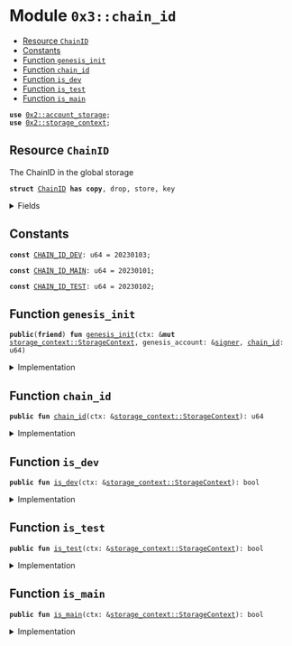 
<a name="0x3_chain_id"></a>

# Module `0x3::chain_id`



-  [Resource `ChainID`](#0x3_chain_id_ChainID)
-  [Constants](#@Constants_0)
-  [Function `genesis_init`](#0x3_chain_id_genesis_init)
-  [Function `chain_id`](#0x3_chain_id_chain_id)
-  [Function `is_dev`](#0x3_chain_id_is_dev)
-  [Function `is_test`](#0x3_chain_id_is_test)
-  [Function `is_main`](#0x3_chain_id_is_main)


<pre><code><b>use</b> <a href="">0x2::account_storage</a>;
<b>use</b> <a href="">0x2::storage_context</a>;
</code></pre>



<a name="0x3_chain_id_ChainID"></a>

## Resource `ChainID`

The ChainID in the global storage


<pre><code><b>struct</b> <a href="chain_id.md#0x3_chain_id_ChainID">ChainID</a> <b>has</b> <b>copy</b>, drop, store, key
</code></pre>



<details>
<summary>Fields</summary>


<dl>
<dt>
<code>id: u64</code>
</dt>
<dd>

</dd>
</dl>


</details>

<a name="@Constants_0"></a>

## Constants


<a name="0x3_chain_id_CHAIN_ID_DEV"></a>



<pre><code><b>const</b> <a href="chain_id.md#0x3_chain_id_CHAIN_ID_DEV">CHAIN_ID_DEV</a>: u64 = 20230103;
</code></pre>



<a name="0x3_chain_id_CHAIN_ID_MAIN"></a>



<pre><code><b>const</b> <a href="chain_id.md#0x3_chain_id_CHAIN_ID_MAIN">CHAIN_ID_MAIN</a>: u64 = 20230101;
</code></pre>



<a name="0x3_chain_id_CHAIN_ID_TEST"></a>



<pre><code><b>const</b> <a href="chain_id.md#0x3_chain_id_CHAIN_ID_TEST">CHAIN_ID_TEST</a>: u64 = 20230102;
</code></pre>



<a name="0x3_chain_id_genesis_init"></a>

## Function `genesis_init`



<pre><code><b>public</b>(<b>friend</b>) <b>fun</b> <a href="chain_id.md#0x3_chain_id_genesis_init">genesis_init</a>(ctx: &<b>mut</b> <a href="_StorageContext">storage_context::StorageContext</a>, genesis_account: &<a href="">signer</a>, <a href="chain_id.md#0x3_chain_id">chain_id</a>: u64)
</code></pre>



<details>
<summary>Implementation</summary>


<pre><code><b>public</b>(<b>friend</b>) <b>fun</b> <a href="chain_id.md#0x3_chain_id_genesis_init">genesis_init</a>(ctx: &<b>mut</b> StorageContext, genesis_account: &<a href="">signer</a>, <a href="chain_id.md#0x3_chain_id">chain_id</a>: u64){
    <b>let</b> <a href="chain_id.md#0x3_chain_id">chain_id</a> = <a href="chain_id.md#0x3_chain_id_ChainID">ChainID</a>{
        id: <a href="chain_id.md#0x3_chain_id">chain_id</a>
    };
    <a href="_global_move_to">account_storage::global_move_to</a>(ctx, genesis_account, <a href="chain_id.md#0x3_chain_id">chain_id</a>);
}
</code></pre>



</details>

<a name="0x3_chain_id_chain_id"></a>

## Function `chain_id`



<pre><code><b>public</b> <b>fun</b> <a href="chain_id.md#0x3_chain_id">chain_id</a>(ctx: &<a href="_StorageContext">storage_context::StorageContext</a>): u64
</code></pre>



<details>
<summary>Implementation</summary>


<pre><code><b>public</b> <b>fun</b> <a href="chain_id.md#0x3_chain_id">chain_id</a>(ctx: &StorageContext) : u64 {
    <b>let</b> <a href="chain_id.md#0x3_chain_id">chain_id</a> = <a href="_global_borrow">account_storage::global_borrow</a>&lt;<a href="chain_id.md#0x3_chain_id_ChainID">ChainID</a>&gt;(ctx, @rooch_framework);
    <a href="chain_id.md#0x3_chain_id">chain_id</a>.id
}
</code></pre>



</details>

<a name="0x3_chain_id_is_dev"></a>

## Function `is_dev`



<pre><code><b>public</b> <b>fun</b> <a href="chain_id.md#0x3_chain_id_is_dev">is_dev</a>(ctx: &<a href="_StorageContext">storage_context::StorageContext</a>): bool
</code></pre>



<details>
<summary>Implementation</summary>


<pre><code><b>public</b> <b>fun</b> <a href="chain_id.md#0x3_chain_id_is_dev">is_dev</a>(ctx: &StorageContext) : bool {
    <a href="chain_id.md#0x3_chain_id">chain_id</a>(ctx) == <a href="chain_id.md#0x3_chain_id_CHAIN_ID_DEV">CHAIN_ID_DEV</a>
}
</code></pre>



</details>

<a name="0x3_chain_id_is_test"></a>

## Function `is_test`



<pre><code><b>public</b> <b>fun</b> <a href="chain_id.md#0x3_chain_id_is_test">is_test</a>(ctx: &<a href="_StorageContext">storage_context::StorageContext</a>): bool
</code></pre>



<details>
<summary>Implementation</summary>


<pre><code><b>public</b> <b>fun</b> <a href="chain_id.md#0x3_chain_id_is_test">is_test</a>(ctx: &StorageContext) : bool {
    <a href="chain_id.md#0x3_chain_id">chain_id</a>(ctx) == <a href="chain_id.md#0x3_chain_id_CHAIN_ID_TEST">CHAIN_ID_TEST</a>
}
</code></pre>



</details>

<a name="0x3_chain_id_is_main"></a>

## Function `is_main`



<pre><code><b>public</b> <b>fun</b> <a href="chain_id.md#0x3_chain_id_is_main">is_main</a>(ctx: &<a href="_StorageContext">storage_context::StorageContext</a>): bool
</code></pre>



<details>
<summary>Implementation</summary>


<pre><code><b>public</b> <b>fun</b> <a href="chain_id.md#0x3_chain_id_is_main">is_main</a>(ctx: &StorageContext) : bool {
    <a href="chain_id.md#0x3_chain_id">chain_id</a>(ctx) == <a href="chain_id.md#0x3_chain_id_CHAIN_ID_MAIN">CHAIN_ID_MAIN</a>
}
</code></pre>



</details>
